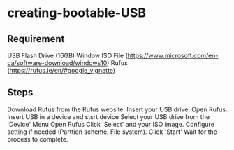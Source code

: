 # creating-bootable-USB

## Requirement
USB Flash Drive (16GB)
Window ISO File (https://www.microsoft.com/en-ca/software-download/windows10)
Rufus (https://rufus.ie/en/#google_vignette)

## Steps
Download Rufus from the Rufus website.
Insert your USB drive.
Open Rufus.
Insert USB in a device and stsrt device
Select your USB drive from the 'Device'
Menu
Open Rufus
Click 'Select' and your ISO image.
Configure setting if needed (Parttion scheme, File system).
Click 'Start'
Wait for the process to complete.
